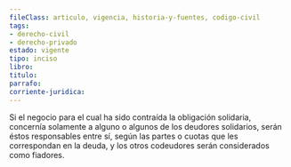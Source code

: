 ```yaml
---
fileClass: articulo, vigencia, historia-y-fuentes, codigo-civil
tags:
- derecho-civil
- derecho-privado
estado: vigente
tipo: inciso
libro:
titulo:
parrafo:
corriente-juridica:
---
```

Si el negocio para el cual ha sido contraída la obligación solidaria, concernía solamente a alguno o algunos de los deudores solidarios, serán éstos responsables entre sí, según las partes o cuotas que les correspondan en la deuda, y los otros codeudores serán considerados como fiadores.